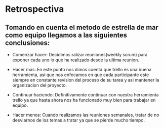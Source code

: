# Retrospectiva


## Tomando en cuenta el metodo de estrella de mar como equipo llegamos a las siguientes conclusiones:




* Comenzar hacer: Decidimos ralizar reuniones(weekly scrum) para exponer cada uno lo que ha realizado desde la ultima reunion.

* Hacer mas: En este punto nos dimos cuenta que trello es una buena herramienta, asi que nos enfocamos en que cada participante este siempre en constante revision del proceso de su tarea y asi mantener la organizacion del proyecto.

* Continuar haciendo: Definitivamente continuar con nuestra herramienta trello ya que hasta ahora nos ha funcionado muy bien para trabajar en equipo.

* Hacer menos:  Cuando realizamos las reuniones semanales, tratar de no desviarnos de los temas a tratar ya que se pierde mucho tiempo.
